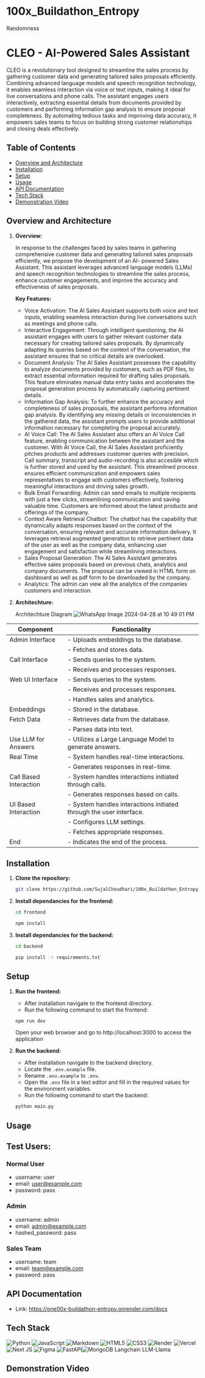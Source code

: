 # 100x_Buildathon_Entropy
Randomness

# CLEO - AI-Powered Sales Assistant

CLEO is a revolutionary tool designed to streamline the sales process by gathering customer data and generating tailored sales proposals efficiently. Combining advanced language models and speech recognition technology, it enables seamless interaction via voice or text inputs, making it ideal for live conversations and phone calls. The assistant engages users interactively, extracting essential details from documents provided by customers and performing information gap analysis to ensure proposal completeness. By automating tedious tasks and improving data accuracy, it empowers sales teams to focus on building strong customer relationships and closing deals effectively.

## Table of Contents
- [Overview and Architecture](#overview-and-architechture)
- [Installation](#installation)
- [Setup](#setup)
- [Usage](#usage)
- [API Documentation](#api-documentation)
- [Tech Stack](#tech-stack)
- [Demonstration Video](#demonstration-video)

## Overview and Architecture

1. **Overview:**

   In response to the challenges faced by sales teams in gathering comprehensive customer data and generating tailored sales proposals efficiently, we propose the development of an AI-      powered Sales Assistant. This assistant leverages advanced language models (LLMs) and speech recognition technologies to streamline the sales process, enhance customer engagements,       and improve the accuracy and effectiveness of sales proposals.

   **Key Features:**

   - Voice Activation: The AI Sales Assistant supports both voice and text inputs, enabling seamless interaction during live conversations such as meetings and phone calls.
   - Interactive Engagement: Through intelligent questioning, the AI assistant engages with users to gather relevant customer data necessary for creating tailored sales proposals. By          dynamically adapting its queries based on the context of the conversation, the assistant ensures that no critical details are overlooked.
   - Document Analysis: The AI Sales Assistant possesses the capability to analyze documents provided by customers, such as PDF files, to extract essential information required for             drafting sales proposals. This feature eliminates manual data entry tasks and accelerates the proposal generation process by automatically capturing pertinent details.
   - Information Gap Analysis: To further enhance the accuracy and completeness of sales proposals, the assistant performs information gap analysis. By identifying any missing details         or  inconsistencies in the gathered data, the assistant prompts users to provide additional information necessary for completing the proposal accurately.
   - AI Voice Call: The AI Sales Assistant also offers an AI Voice Call feature, enabling communication between the assistant and the customer. With AI Voice Call, the AI Sales                Assistant proficiently pitches products and addresses customer queries with precision. Call summary, transcript and audio-recording is also accesible which is further stored and          used by the assistant. This streamlined process ensures efficient communication and empowers sales representatives to engage with customers effectively, fostering meaningful             interactions and driving sales growth.
   - Bulk Email Forwarding: Admin can send emails to multiple recipients with just a few clicks, streamlining communication and saving valuable time. Customers are informed about the          latest products and offerings of the company.
   - Context Aware Retrieval Chatbot: The chatbot has the capability that dynamically adapts responses based on the context of the conversation, ensuring relevant and accurate                 information delivery. It leverages retrieval augmented generation to retrieve pertinent data of the user as well as the company data, enhancing user engagement and satisfaction          while streamlining interactions.
   - Sales Proposal Generation: The AI Sales Assistant generates effective sales proposals based on previous chats, analytics and company documents. The proposal can be viewed in HTML          form on dashboard as well as pdf form to be downloaded by the company.
   - Analytics: The admin can view all the analytics of the companies customers and interaction.
2. **Architechture:**

   Architechture Diagram
![WhatsApp Image 2024-04-28 at 10 49 01 PM](https://github.com/SujalChoudhari/100x_Buildathon_Entropy/assets/128281067/dce4d192-fb6a-4c67-b4a2-6821a36757c7)

| Component            | Functionality                                                                        |
|----------------------|--------------------------------------------------------------------------------------|
| Admin Interface      | - Uploads embeddings to the database.                                                |
|                      | - Fetches and stores data.                                                            |
| Call Interface       | - Sends queries to the system.                                                        |
|                      | - Receives and processes responses.                                                   |
| Web UI Interface     | - Sends queries to the system.                                                        |
|                      | - Receives and processes responses.                                                   |
|                      | - Handles sales and analytics.                                                        |
| Embeddings           | - Stored in the database.                                                             |
| Fetch Data           | - Retrieves data from the database.                                                   |
|                      | - Parses data into text.                                                              |
| Use LLM for Answers  | - Utilizes a Large Language Model to generate answers.                                 |
| Real Time            | - System handles real-time interactions.                                               |
|                      | - Generates responses in real-time.                                                    |
| Call Based Interaction | - System handles interactions initiated through calls.                                 |
|                        | - Generates responses based on calls.                                                  |
| UI Based Interaction   | - System handles interactions initiated through the user interface.                    |
|                        | - Configures LLM settings.                                                             |
|                        | - Fetches appropriate responses.                                                       |
| End                    | - Indicates the end of the process.                                                    |

## Installation

1. **Clone the repository:**

   ```sh
   git clone https://github.com/SujalChoudhari/100x_Buildathon_Entropy.git
   
2. **Install dependancies for the frontend:**

   ```sh
   cd frontend
   
   npm install
3. **Install dependancies for the backend:**

      ```sh
   cd backend

   pip install -r requirements.txt

## Setup

1. **Run the frontend:**
   
   - After installation navigate to the frontend directory.
   - Run the following command to start the frontend:

    ```sh
    npm run dev
    ```
    Open your web browser and go to http://localhost:3000 to access the application
2. **Run the backend:**
   
   - After installation navigate to the backend directory.
   - Locate the `.env.example` file.
   - Rename `.env.example` to `.env`.
   - Open the `.env` file in a text editor and fill in the required values for the environment variables.
   - Run the following command to start the backend:

    ```sh
    python main.py
## Usage

## Test Users:
### Normal User
- username: user
- email: user@example.com
- password: pass

### Admin
- username: admin
- email: admin@example.com
- hashed_password: pass

### Sales Team
- username: team
- email: team@example.com
- password: pass


## API Documentation

- Link: https://one00x-buildathon-entropy.onrender.com/docs

## Tech Stack
![Python](https://img.shields.io/badge/python-3670A0?style=for-the-badge&logo=python&logoColor=ffdd54) ![JavaScript](https://img.shields.io/badge/javascript-%23323330.svg?style=for-the-badge&logo=javascript&logoColor=%23F7DF1E) ![Markdown](https://img.shields.io/badge/markdown-%23000000.svg?style=for-the-badge&logo=markdown&logoColor=white) ![HTML5](https://img.shields.io/badge/html5-%23E34F26.svg?style=for-the-badge&logo=html5&logoColor=white) ![CSS3](https://img.shields.io/badge/css3-%231572B6.svg?style=for-the-badge&logo=css3&logoColor=white) ![Render](https://img.shields.io/badge/Render-%46E3B7.svg?style=for-the-badge&logo=render&logoColor=white) ![Vercel](https://img.shields.io/badge/vercel-%23000000.svg?style=for-the-badge&logo=vercel&logoColor=white) ![Next JS](https://img.shields.io/badge/Next-black?style=for-the-badge&logo=next.js&logoColor=white) ![Figma](https://img.shields.io/badge/figma-%23F24E1E.svg?style=for-the-badge&logo=figma&logoColor=white) ![FastAPI](https://img.shields.io/badge/FastAPI-005571?style=for-the-badge&logo=fastapi)![MongoDB](https://img.shields.io/badge/MongoDB-%234ea94b.svg?style=for-the-badge&logo=mongodb&logoColor=white)
Langchain
LLM-Llama
## Demonstration Video

